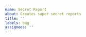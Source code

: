 ```yaml
---
name: Secret Report
about: Creates super secret reports
title: ''
labels: bug
assignees: ''
---
```



